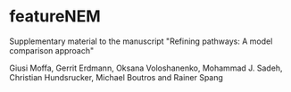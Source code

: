 # featureNEM
Supplementary material to the manuscript
"Refining pathways: A model comparison approach"

Giusi Moffa, Gerrit Erdmann, Oksana Voloshanenko, Mohammad J. Sadeh, Christian Hundsrucker, Michael Boutros and Rainer Spang
